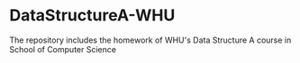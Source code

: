 # DataStructureA-WHU
The repository includes the homework of WHU's Data Structure A course in School of Computer Science
